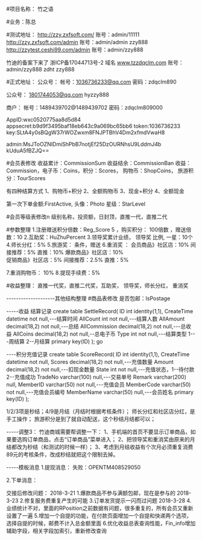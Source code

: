 ﻿#项目名称： 竹之语

#业务：陈总


#测试地址：
http://zzy.zxfsoft.com/ 账号：admin/11111
http://zzy.zxfsoft.com/admin 账号：admin/admin    zzy888
http://zzytest.ceshi99.com/admin  账号：admin/zzy888

竹迪的备案下来了    浙ICP备17044713号-2
域名  www.tzzdqclm.com  账号：admin/zzy888
zdht
zzy888



#正式地址：
公众号：
帐号：1036736233@qq.com
密码：zdqclm890


公众号：
1801744053@qq.com
hyzzy888


商户：
帐号：1489439702@1489439702
密码：zdqclm809000


AppID:wxc0520775aa8d5d84
appsecret:b9d9f3495baf18eb643c9a069bc65bb6
token:1036736233
key:SLtA4y0sBQgW37rWOZwxm8FNJPTBhV4Dm2xfmdVwaH8

admin:MsJToOZNIDmiShPbB7notjEf25DzOURNhsU9LddmJ4b
kUduA5fBZJQ==


#会员表修改
收益累计：CommissionSum
收益结余：CommissionBan
收益：Commission，电子币：Coins，积分：Scores，
购物币：ShopCoins， 旅游积分：TourScores

有四种结算方式    1、购物币+积分    2、全额购物币   3、现金+积分    4、全额现金

第一次下单金额:FirstActive,
头像：Photo
星级：StarLevel



#会员等级表修改n
级别名称，投资额，日封顶，直推一代，直推二代


#参数整理
1.注册赠送积分倍数：Reg_Score 5 ，购买积分： 100倍数  ，赠送倍数：10
2.互助奖：HuZhuPercent
3.领导奖累计业绩， 领导奖 比例, 一星：10个
4.师长分红：5%
5.旅游奖： 条件，赠送
6.重消奖 ：   会员商品》社区店：10%  间接推荐：5%  直推：10%
			  爆款商品》社区店：10%  
			  促销商品》社区店：5%	间接推荐：2.5% 直推：5%
			
7.重消购物币： 10%
8.提现手续费：5%

#收益整理：
直推一代奖，直推二代奖，互助奖，
领导奖，师长分红，
重消奖


--------------------其他结构整理
#商品表修改
是否包邮：IsPostage


-----收益 结算记录
create table SettleRecord(
ID int identity(1,1),
CreateTime datetime not null,---结算时间
AllCount int not null,---结算人数
AllAmount decimal(18,2) not null,---总结
AllCommission decimal(18,2) not null,---总收益
AllCoins decimal(18,2) not null,--总电子币
Type int not null,---结算类型 1---周结算 2--月结算
primary key(ID)
);
go



----积分充值记录
create table ScoreRecord(
ID int identity(1,1),
CreateTime datetime not null,
Scores decimal(18,2) not null,---充值数量
Amount decimal(18,2) not null,---扣现金数量
State int not null,---充值状态，1--待付款 2--充值成功
TradeNo varchar(100) null,---交易单号
Remark varchar(200) null,
MemberID varchar(50) not null,---充值会员
MemberCode varchar(50) not null,---充值会员编号
MemberName varchar(50) null,---会员姓名
primary key(ID)
);



1/2/3项是秒结；4/9是月结（月结时根据考核条件）；
师长分红和社区店分红，是手工操作；
旅游积分是到了就自动配送，这个秒结月结都可以；



-----调整3：
竹迪商城需要帮调整一下：
1、手机端的首页不要显示订单商品，如果要选购订单商品，点击“订单商品”菜单进入；
2、把领导奖和重消奖由原来的月结都改为秒结（和测试的时候一样）；
3、考虑到月结收益有个次月必须重复消费89元的考核条件，改成秒结就把这个限制去掉。


-----模板消息
1.提现消息：
失败：OPENTM408529050

2.下单消息：


交接后修改问题：
2018-3-21
1.爆款商品不参与满额包邮，现在是参与的
2018-3-23
2.修复服务费重复产生的可能
3.订单发货提示一闪而过问题
2018-3-28
4.业绩统计不对，里面的RPosition之前数据有问题，很多重复的，所有会员又重新设置了一遍
5.增加一个自提的功能，在付款页面增加一个自提和快递两个选项，选择自提的时候，邮费不计入总金额里面
6.优化收益总表查询性能，Fin_info增加辅助字段，相关字段加索引，重新修改查询
